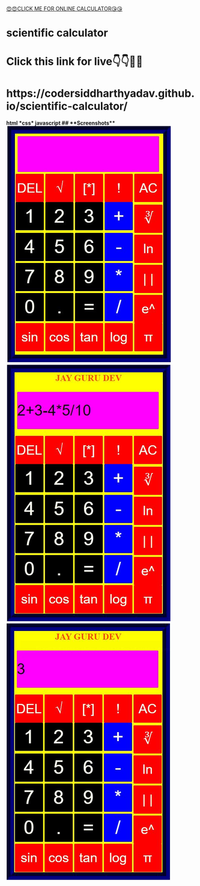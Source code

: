 [😍😍CLICK ME FOR ONLINE CALCULATOR😘😘](https://codersiddharthyadav.github.io/scientific-calculator/)

# scientific calculator
<h1>Click this link for live👇👇🙋🤔</h1>

<H1>https://codersiddharthyadav.github.io/scientific-calculator/

<H4>html *css* javascript
## **Screenshots**
<img src="scientific.png">
<img src="scientific1.png"><br>
<img src="scientific2.png">
